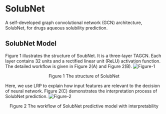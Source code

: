 # SolubNet
A self-developed graph convolutional network (GCN) architecture, SolubNet, for drugs aqueous solubility prediction.

## SolubNet Model
Figure 1 illustrates the structure of SoubNet. It is a three-layer TAGCN. Each layer contains 32 units and a rectified linear unit (ReLU) activation function. The detailed workflow is given in Figure 2(A) and Figure 2(B).
![Figure-1](https://user-images.githubusercontent.com/52032167/201565688-1d80a1a6-dc4d-480a-8028-5f18f24dd742.png)
<p align="center">Figure 1 The structure of SolubNet</p>

Here, we use LRP to explain how input features are relevant to the decision of neural network.  Figure 2(C) demonstrates the interpretation process of SolubNet prediction.
![Figure-2](https://user-images.githubusercontent.com/52032167/201566019-c5dd300a-3207-4681-9c77-982c52c3b784.png)

<p align="center">Figure 2 The workflow of SolubNet predictive model with interpretability</p>

